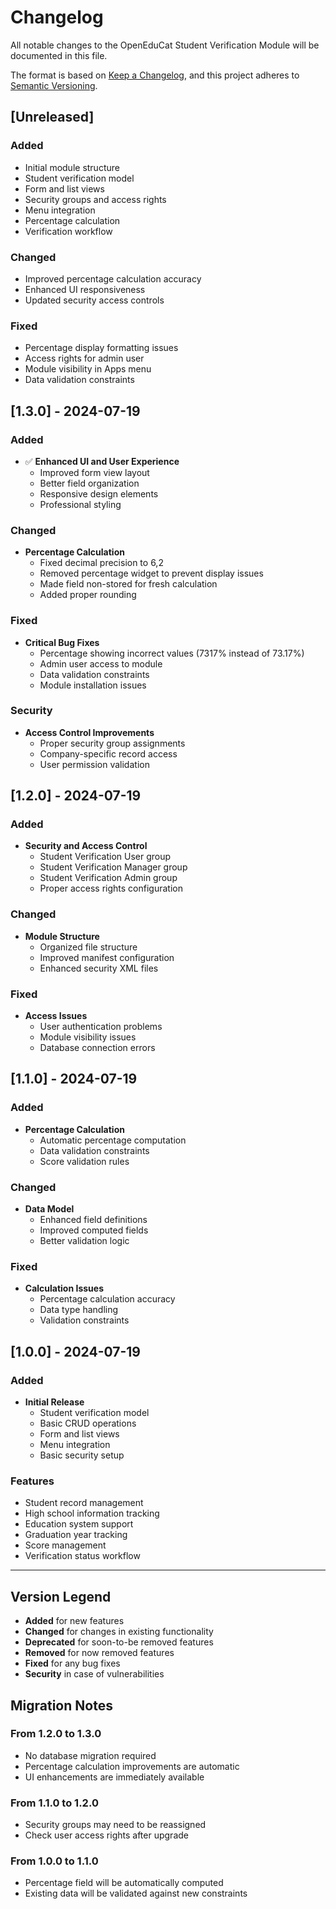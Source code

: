 # Changelog

All notable changes to the OpenEduCat Student Verification Module will be documented in this file.

The format is based on [Keep a Changelog](https://keepachangelog.com/en/1.0.0/),
and this project adheres to [Semantic Versioning](https://semver.org/spec/v2.0.0.html).

## [Unreleased]

### Added
- Initial module structure
- Student verification model
- Form and list views
- Security groups and access rights
- Menu integration
- Percentage calculation
- Verification workflow

### Changed
- Improved percentage calculation accuracy
- Enhanced UI responsiveness
- Updated security access controls

### Fixed
- Percentage display formatting issues
- Access rights for admin user
- Module visibility in Apps menu
- Data validation constraints

## [1.3.0] - 2024-07-19

### Added
- ✅ **Enhanced UI and User Experience**
  - Improved form view layout
  - Better field organization
  - Responsive design elements
  - Professional styling

### Changed
- **Percentage Calculation**
  - Fixed decimal precision to 6,2
  - Removed percentage widget to prevent display issues
  - Made field non-stored for fresh calculation
  - Added proper rounding

### Fixed
- **Critical Bug Fixes**
  - Percentage showing incorrect values (7317% instead of 73.17%)
  - Admin user access to module
  - Data validation constraints
  - Module installation issues

### Security
- **Access Control Improvements**
  - Proper security group assignments
  - Company-specific record access
  - User permission validation

## [1.2.0] - 2024-07-19

### Added
- **Security and Access Control**
  - Student Verification User group
  - Student Verification Manager group
  - Student Verification Admin group
  - Proper access rights configuration

### Changed
- **Module Structure**
  - Organized file structure
  - Improved manifest configuration
  - Enhanced security XML files

### Fixed
- **Access Issues**
  - User authentication problems
  - Module visibility issues
  - Database connection errors

## [1.1.0] - 2024-07-19

### Added
- **Percentage Calculation**
  - Automatic percentage computation
  - Data validation constraints
  - Score validation rules

### Changed
- **Data Model**
  - Enhanced field definitions
  - Improved computed fields
  - Better validation logic

### Fixed
- **Calculation Issues**
  - Percentage calculation accuracy
  - Data type handling
  - Validation constraints

## [1.0.0] - 2024-07-19

### Added
- **Initial Release**
  - Student verification model
  - Basic CRUD operations
  - Form and list views
  - Menu integration
  - Basic security setup

### Features
- Student record management
- High school information tracking
- Education system support
- Graduation year tracking
- Score management
- Verification status workflow

---

## Version Legend

- **Added** for new features
- **Changed** for changes in existing functionality
- **Deprecated** for soon-to-be removed features
- **Removed** for now removed features
- **Fixed** for any bug fixes
- **Security** in case of vulnerabilities

## Migration Notes

### From 1.2.0 to 1.3.0
- No database migration required
- Percentage calculation improvements are automatic
- UI enhancements are immediately available

### From 1.1.0 to 1.2.0
- Security groups may need to be reassigned
- Check user access rights after upgrade

### From 1.0.0 to 1.1.0
- Percentage field will be automatically computed
- Existing data will be validated against new constraints 